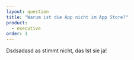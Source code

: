 ```yaml
---
layout: question
title: "Warum ist die App nicht im App Store?"
product: 
  - executive
order: 1
---
```


Dsdsadasd as stimmt nicht, das Ist sie ja!

